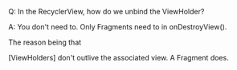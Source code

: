 

Q: In the RecyclerView, how do we unbind the ViewHolder?

A: You don't need to. Only Fragments need to in onDestroyView().



The reason being that

[ViewHolders] don't outlive the associated view. A Fragment does.
